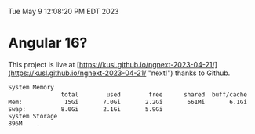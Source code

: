 Tue May  9 12:08:20 PM EDT 2023

# Angular 16?


This project is live at [https://kusl.github.io/ngnext-2023-04-21/](https://kusl.github.io/ngnext-2023-04-21/ "next!") thanks to Github.

```bash
System Memory
               total        used        free      shared  buff/cache   available
Mem:            15Gi       7.0Gi       2.2Gi       661Mi       6.1Gi       7.3Gi
Swap:          8.0Gi       2.1Gi       5.9Gi
System Storage
896M	.
```
```bash
